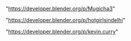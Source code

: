 "https://developer.blender.org/p/Mugicha3"

"https://developer.blender.org/p/hotgirlsindelhi"

 
"https://developer.blender.org/p/kevin.curry"


 
